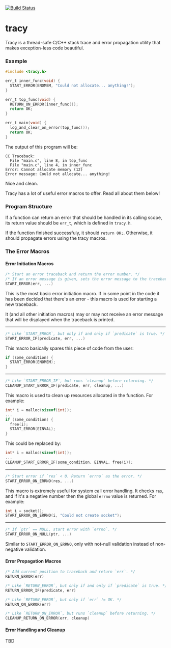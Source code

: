 [![Build Status](https://travis-ci.org/farmersez/tracy.svg?branch=master)](https://travis-ci.org/farmersez/tracy)

# tracy
Tracy is a thread-safe C/C++ stack trace and error propagation utility that makes 
exception-less code beautiful.

### Example

```c
#include <tracy.h>

err_t inner_func(void) {
  START_ERROR(ENOMEM, "Could not allocate... anything!");
}

err_t top_func(void) {
  RETURN_ON_ERROR(inner_func());
  return OK;
}

err_t main(void) {
  log_and_clear_on_error(top_func());
  return OK;
}
```

The output of this program will be:

```
CC Traceback:
  File "main.c", line 8, in top_func
  File "main.c", line 4, in inner_func
Error: Cannot allocate memory (12)
Error message: Could not allocate... anything!
```

Nice and clean.

Tracy has a lot of useful error macros to offer. Read all about them below!

### Program Structure
If a function can return an error that should be handled in its calling scope, its return 
value should be `err_t`, which is defined in `tracy.h`. 

If the function finished successfuly, it should `return OK;`. 
Otherwise, it should propagate errors using the tracy macros.

### The Error Macros

#### Error Initiation Macros

```c
/* Start an error traceback and return the error number. */
/* If an error message is given, sets the error message to the traceback. */
START_ERROR(err, ...)
```
This is the most basic error initiation macro. If in some point in the code it has been
decided that there's an error - this macro is used for starting a new traceback.

It (and all other initiation macros) may or may not receive an error message that will
be displayed when the traceback is printed.

---

```c
/* Like `START_ERROR`, but only if and only if `predicate` is true. */
START_ERROR_IF(predicate, err, ...)
```

This macro basically spares this piece of code from the user:

```c
if (some_condition) {
  START_ERROR(ENOMEM);
}
```

---

```c
/* Like `START_ERROR_IF`, but runs `cleanup` before returning. */
CLEANUP_START_ERROR_IF(predicate, err, cleanup, ...)
```

This macro is used to clean up resources allocated in the function. For example:

```c
int* i = malloc(sizeof(int));
...
if (some_condition) {
  free(i);
  START_ERROR(EINVAL);
}
```

This could be replaced by:

```c
int* i = malloc(sizeof(int));
...
CLEANUP_START_ERROR_IF(some_condition, EINVAL, free(i));
```

---

```c
/* Start error if `res` < 0. Return `errno` as the error. */
START_ERROR_ON_ERRNO(res, ...)
```

This macro is extremely useful for system call error handling. It checks `res`, and if
it's a negative number then the global `errno` value is returned. For example:

```c
int i = socket();
START_ERROR_ON_ERRNO(i, "Could not create socket");
```

---

```c
/* If `ptr` == NULL, start error with `errno`. */
START_ERROR_ON_NULL(ptr, ...)
```

Similar to `START_ERROR_ON_ERRNO`, only with not-null validation instead of non-negative validation.

#### Error Propagation Macros

```c
/* Add current position to traceback and return `err`. */
RETURN_ERROR(err)
```

```c
/* Like `RETURN_ERROR`, but only if and only if `predicate` is true. */
RETURN_ERROR_IF(predicate, err)
```

```c
/* Like `RETURN_ERROR`, but only if `err` != OK. */
RETURN_ON_ERROR(err)
```

```c
/* Like `RETURN_ON_ERROR`, but runs `cleanup` before returning. */
CLEANUP_RETURN_ON_ERROR(err, cleanup)
```

#### Error Handling and Cleanup

TBD

